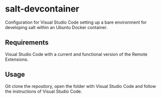 # salt-devcontainer

Configuration for Visual Studio Code setting up a bare environment for developing salt within an Ubuntu Docker container.

## Requirements

Visual Studio Code with a current and functional version of the Remote Extensions.

## Usage

Git clone the repository, open the folder with Visual Studio Code and follow the instructions of Visual Studio Code.
